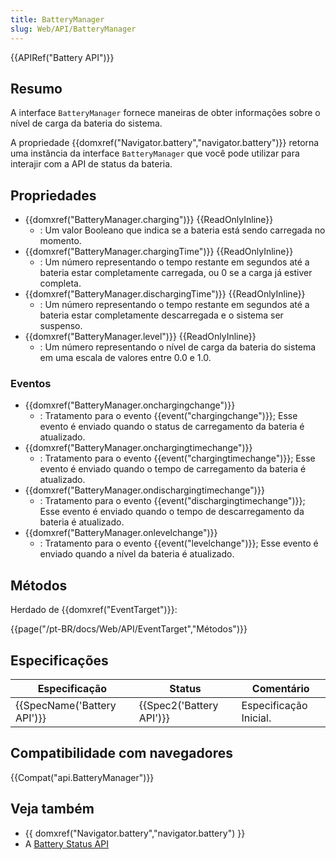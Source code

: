 ```yaml
---
title: BatteryManager
slug: Web/API/BatteryManager
---
```

{{APIRef("Battery API")}}

## Resumo

A interface `BatteryManager` fornece maneiras de obter informações sobre o nível de carga da bateria do sistema.

A propriedade {{domxref("Navigator.battery","navigator.battery")}} retorna uma instância da interface `BatteryManager` que você pode utilizar para interajir com a API de status da bateria.

## Propriedades

- {{domxref("BatteryManager.charging")}} {{ReadOnlyInline}}
  - : Um valor Booleano que indica se a bateria está sendo carregada no momento.
- {{domxref("BatteryManager.chargingTime")}} {{ReadOnlyInline}}
  - : Um número representando o tempo restante em segundos até a bateria estar completamente carregada, ou 0 se a carga já estiver completa.
- {{domxref("BatteryManager.dischargingTime")}} {{ReadOnlyInline}}
  - : Um número representando o tempo restante em segundos até a bateria estar completamente descarregada e o sistema ser suspenso.
- {{domxref("BatteryManager.level")}} {{ReadOnlyInline}}
  - : Um número representando o nível de carga da bateria do sistema em uma escala de valores entre 0.0 e 1.0.

### Eventos

- {{domxref("BatteryManager.onchargingchange")}}
  - : Tratamento para o evento {{event("chargingchange")}}; Esse evento é enviado quando o status de carregamento da bateria é atualizado.
- {{domxref("BatteryManager.onchargingtimechange")}}
  - : Tratamento para o evento {{event("chargingtimechange")}}; Esse evento é enviado quando o tempo de carregamento da bateria é atualizado.
- {{domxref("BatteryManager.ondischargingtimechange")}}
  - : Tratamento para o evento {{event("dischargingtimechange")}}; Esse evento é enviado quando o tempo de descarregamento da bateria é atualizado.
- {{domxref("BatteryManager.onlevelchange")}}
  - : Tratamento para o evento {{event("levelchange")}}; Esse evento é enviado quando a nível da bateria é atualizado.

## Métodos

Herdado de {{domxref("EventTarget")}}:

{{page("/pt-BR/docs/Web/API/EventTarget","Métodos")}}

## Especificações

| Especificação                        | Status                           | Comentário             |
| ------------------------------------ | -------------------------------- | ---------------------- |
| {{SpecName('Battery API')}} | {{Spec2('Battery API')}} | Especificação Inicial. |

## Compatibilidade com navegadores

{{Compat("api.BatteryManager")}}

## Veja também

- {{ domxref("Navigator.battery","navigator.battery") }}
- A [Battery Status API](/pt-BR/docs/WebAPI/Battery_Status)
